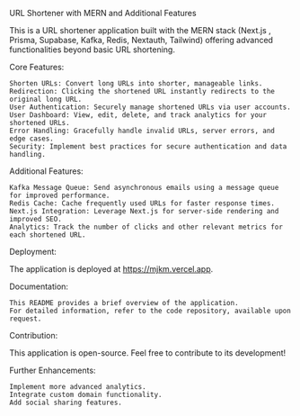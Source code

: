 URL Shortener with MERN and Additional Features

This is a URL shortener application built with the MERN stack (Next.js , Prisma, Supabase, Kafka, Redis, Nextauth, Tailwind) offering advanced functionalities beyond basic URL shortening.

Core Features:

    Shorten URLs: Convert long URLs into shorter, manageable links.
    Redirection: Clicking the shortened URL instantly redirects to the original long URL.
    User Authentication: Securely manage shortened URLs via user accounts.
    User Dashboard: View, edit, delete, and track analytics for your shortened URLs.
    Error Handling: Gracefully handle invalid URLs, server errors, and edge cases.
    Security: Implement best practices for secure authentication and data handling.

Additional Features:

    Kafka Message Queue: Send asynchronous emails using a message queue for improved performance.
    Redis Cache: Cache frequently used URLs for faster response times.
    Next.js Integration: Leverage Next.js for server-side rendering and improved SEO.
    Analytics: Track the number of clicks and other relevant metrics for each shortened URL.

Deployment:

The application is deployed at https://mjkm.vercel.app.

Documentation:

    This README provides a brief overview of the application.
    For detailed information, refer to the code repository, available upon request.

Contribution:

This application is open-source. Feel free to contribute to its development!

Further Enhancements:

    Implement more advanced analytics.
    Integrate custom domain functionality.
    Add social sharing features.
